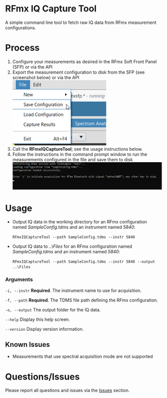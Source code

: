 # RFmx IQ Capture Tool
A simple command line tool to fetch raw IQ data from RFmx measurement configurations.

# Process
1) Configure your measurements as desired in the RFmx Soft Front Panel (SFP) or via the API
2) Export the measurement configuration to disk from the SFP (see screenshot below) or via the API 
![RFmxSFP](/img/SaveConfigurationRFmx.png)
3) Call the **RFmxIQCaptureTool**; see the usage instructions below.
4) Follow the instructions in the command prompt window to run the measurements configured in the file and save them to disk
![Usage](/img/CommandLineUsage.png)

# Usage
- Output IQ data in the working directory for an RFmx configuration named *SampleConfig.tdms* and an instrument named *5840*:

    `RFmxIQCaptureTool --path SampleConfig.tdms --instr 5840`
  
- Output IQ data to *..\Files* for an RFmx configuration named *SampleConfig.tdms* and an instrument named *5840*:
  
    `RFmxIQCaptureTool --path SampleConfig.tdms --instr 5840 --output ..\Files`

### Arguments
  `-i, --instr`     **Required**. The instrument name to use for acquisition.

  `-f, --path`      **Required**. The TDMS file path defining the RFmx configuration.

  `-o, --output`    The output folder for the IQ data.

  `--help`          Display this help screen.

  `--version`       Display version information.

## Known Issues
- Measurements that use spectral acquisition mode are not supported

# Questions/Issues

Please report all questions and issues via the [Issues](https://github.com/NISystemsEngineering/rfmx-iq-capture-tool/issues) section.
